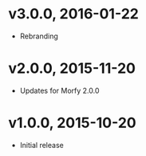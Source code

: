 # v3.0.0, 2016-01-22
* Rebranding

# v2.0.0, 2015-11-20
* Updates for Morfy 2.0.0

# v1.0.0, 2015-10-20
* Initial release
